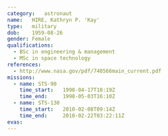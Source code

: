 ```yaml
---
category:	astronaut
name:	HIRE, Kathryn P. 'Kay'
type:	military
dob:	1959-08-26
gender:	Female
qualifications:
  - BSc in engineering & management
  - MSc in space technology
references:
  - http://www.nasa.gov/pdf/740566main_current.pdf
missions:
  - name: STS-90
    time_start:   1998-04-17T18:19Z
    time_end:     1998-05-03T16:10Z
  - name: STS-130
    time_start:   2010-02-08T09:14Z
    time_end:     2010-02-22T03:22:11Z
evas:
---
```


